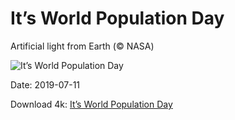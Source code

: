 # It’s World Population Day

Artificial light from Earth (© NASA)

![It’s World Population Day](https://bing.com/th?id=OHR.IndiaLitSpace_EN-US7080723789_UHD.jpg&rf=LaDigue_UHD.jpg&pid=hp&w=1024&h=576)

Date: 2019-07-11

Download 4k: [It’s World Population Day](https://bing.com/th?id=OHR.IndiaLitSpace_EN-US7080723789_UHD.jpg&rf=LaDigue_UHD.jpg&pid=hp&w=3840&h=2160)

